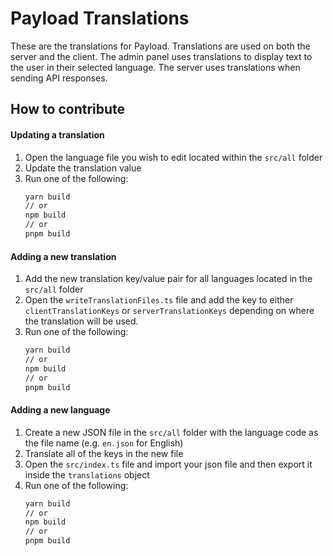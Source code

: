 # Payload Translations

These are the translations for Payload. Translations are used on both the server and the client. The admin panel uses translations to display text to the user in their selected language. The server uses translations when sending API responses.

## How to contribute

#### Updating a translation

1. Open the language file you wish to edit located within the `src/all` folder
2. Update the translation value
3. Run one of the following:
   ```sh
   yarn build
   // or
   npm build
   // or
   pnpm build
   ```

#### Adding a new translation

1. Add the new translation key/value pair for all languages located in the `src/all` folder
2. Open the `writeTranslationFiles.ts` file and add the key to either `clientTranslationKeys` or `serverTranslationKeys` depending on where the translation will be used.
3. Run one of the following:
   ```sh
   yarn build
   // or
   npm build
   // or
   pnpm build
   ```

#### Adding a new language

1. Create a new JSON file in the `src/all` folder with the language code as the file name (e.g. `en.json` for English)
2. Translate all of the keys in the new file
3. Open the `src/index.ts` file and import your json file and then export it inside the `translations` object
4. Run one of the following:
   ```sh
   yarn build
   // or
   npm build
   // or
   pnpm build
   ```

